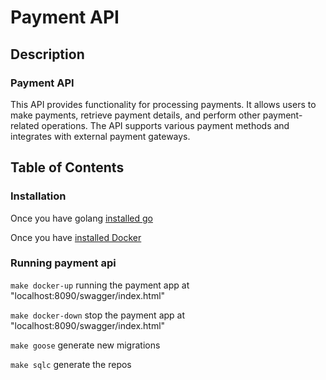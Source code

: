 # Payment API 

## Description

### Payment API
  
This API provides functionality for processing payments. It allows users to make payments, 
retrieve payment details, and perform other payment-related operations. The API supports 
various payment methods and integrates with external payment gateways.

## Table of Contents

### Installation

Once you have golang [installed go][golang-install]

Once you have [installed Docker][docker-install]

### Running payment api

`make docker-up` running the payment app at "localhost:8090/swagger/index.html"

`make docker-down` stop the payment app at "localhost:8090/swagger/index.html"

`make goose` generate new migrations

`make sqlc` generate the repos

[golang-install]:   http://golang.org/doc/install.html#releases
[docker-install]:   https://docs.docker.com/engine/install/
